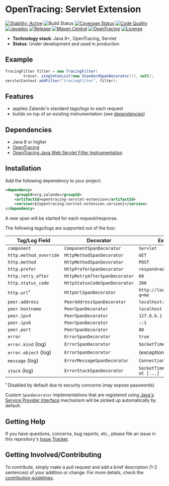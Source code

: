 # OpenTracing: Servlet Extension

[![Stability: Active](https://masterminds.github.io/stability/active.svg)](https://masterminds.github.io/stability/active.html)
![Build Status](https://github.com/zalando/opentracing-toolbox/workflows/Test/badge.svg)
[![Coverage Status](https://img.shields.io/coveralls/zalando/opentracing-toolbox/main.svg)](https://coveralls.io/r/zalando/opentracing-toolbox)
[![Code Quality](https://img.shields.io/codacy/grade/69e173024eec403797466e147a2051a3/main.svg)](https://www.codacy.com/app/whiskeysierra/opentracing-toolbox)
[![Javadoc](http://javadoc.io/badge/org.zalando/opentracing-servlet-extension.svg)](http://www.javadoc.io/doc/org.zalando/opentracing-servlet-extension)
[![Release](https://img.shields.io/github/release/zalando/opentracing-toolbox.svg)](https://github.com/zalando/opentracing-toolbox/releases)
[![Maven Central](https://img.shields.io/maven-central/v/org.zalando/opentracing-servlet-extension.svg)](https://maven-badges.herokuapp.com/maven-central/org.zalando/opentracing-servlet-extension)
[![OpenTracing](https://img.shields.io/badge/OpenTracing-enabled-blue.svg)](http://opentracing.io)
[![License](https://img.shields.io/badge/license-MIT-blue.svg)](https://raw.githubusercontent.com/zalando/opentracing-toolbox/main/LICENSE)

- **Technology stack**: Java 8+, OpenTracing, Servlet
- **Status**: Under development and used in production

## Example

```java
TracingFilter filter = new TracingFilter(
        tracer, singletonList(new StandardSpanDecorator()), null);
servletContext.addFilter("tracingFilter", filter);
```

## Features

- applies Zalando's standard tags/logs to each request
- builds on top of an existing instrumentation (see [dependencies](#dependencies))

## Dependencies

- Java 8 or higher
- [OpenTracing](https://github.com/opentracing/opentracing-java)
- [OpenTracing Java Web Servlet Filter Instrumentation](https://github.com/opentracing-contrib/java-web-servlet-filter)

## Installation

Add the following dependency to your project:

```xml
<dependency>
    <groupId>org.zalando</groupId>
    <artifactId>opentracing-servlet-extension</artifactId>
    <version>${opentracing-servlet-extension.version}</version>
</dependency>
```

A new span will be started for each request/response. 

The following tags/logs are supported out of the box:

| Tag/Log Field          | Decorator                     | Example                           |
|------------------------|-------------------------------|-----------------------------------|
| `component`            | `ComponentSpanDecorator`      | `Servlet`                         |
| `http.method_override` | `HttpMethodSpanDecorator`     | `GET`                             |
| `http.method`          | `HttpMethodSpanDecorator`     | `POST`                            |
| `http.prefer`          | `HttpPreferSpanDecorator`     | `respond=async`                   |
| `http.retry_after`     | `HttpRetryAfterSpanDecorator` | `60`                              |
| `http.status_code`     | `HttpStatusCodeSpanDecorator` | `200`                             |
| `http.url`¹            | `HttpUrlSpanDecorator`        | `http://localhost/users?q=me`     |
| `peer.address`         | `PeerAddressSpanDecorator`    | `localhost:80`                    |
| `peer.hostname`        | `PeerSpanDecorator`           | `localhost`                       |
| `peer.ipv4`            | `PeerSpanDecorator`           | `127.0.0.1`                       |
| `peer.ipv6`            | `PeerSpanDecorator`           | `::1`                             |
| `peer.port`            | `PeerSpanDecorator`           | `80`                              |
| `error`                | `ErrorSpanDecorator`          | `true`                            |
| `error.kind` (log)     | `ErrorSpanDecorator`          | `SocketTimeoutException`          |
| `error.object` (log)   | `ErrorSpanDecorator`          | (exception instance)              |
| `message` (log)        | `ErrorMessageSpanDecorator`   | `Connection timed out`            |
| `stack` (log)          | `ErrorStackSpanDecorator`     | `SocketTimeoutException at [...]` |

¹ Disabled by default due to security concerns (may expose passwords)

Custom `SpanDecorator` implementations that are registered using [Java's Service Provider Interface](https://docs.oracle.com/javase/tutorial/ext/basics/spi.html) mechanism will be picked up automatically by default.

## Getting Help

If you have questions, concerns, bug reports, etc., please file an issue in this repository's [Issue Tracker](../../issues).

## Getting Involved/Contributing

To contribute, simply make a pull request and add a brief description (1-2 sentences) of your addition or change. For
more details, check the [contribution guidelines](.github/CONTRIBUTING.md).
